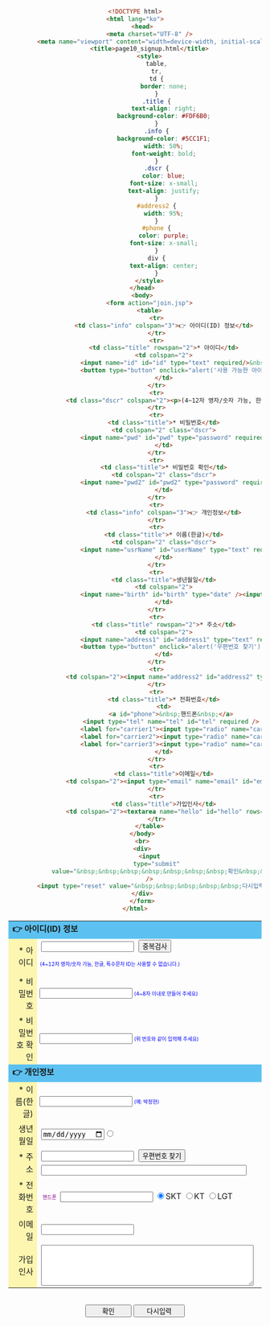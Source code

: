```html
<!DOCTYPE html>
<html lang="ko">
    <head>
        <meta charset="UTF-8" />
        <meta name="viewport" content="width=device-width, initial-scale=1.0" />
        <title>page10_signup.html</title>
        <style>
            table,
            tr,
            td {
                border: none;
            }
            .title {
                text-align: right;
                background-color: #FDF6B0;
            }
            .info {
                background-color: #5CC1F1;
                width: 50%;
                font-weight: bold;
            }
            .dscr {
                color: blue;
                font-size: x-small;
                text-align: justify;
            }
            #address2 {
                width: 95%;
            }
            #phone {
                color: purple;
                font-size: x-small;
            }
            div {
                text-align: center;
            }
        </style>
    </head>
    <body>
        <form action="join.jsp">
        <table>
            <tr>
                <td class="info" colspan="3">👉 아이디(ID) 정보</td>
            </tr>
            <tr>
                <td class="title" rowspan="2">* 아이디</td>
                <td colspan="2">
                    <input name="id" id="id" type="text" required/>&nbsp;
                    <button type="button" onclick="alert('사용 가능한 아이디입니다.')">중복검사</button>
                </td>
            </tr>
            <tr>
                <td class="dscr" colspan="2"><p>(4~12자 영자/숫자 가능, 한글, 특수문자 ID는 사용할 수 없습니다.)</p></td>
            </tr>
            <tr>
                <td class="title">* 비밀번호</td>
                <td colspan="2" class="dscr">
                    <input name="pwd" id="pwd" type="password" required />&nbsp;(4~8자 이내로 만들어 주세요)
                </td>
            </tr>
            <tr>
                <td class="title">* 비밀번호 확인</td>
                <td colspan="2" class="dscr">
                    <input name="pwd2" id="pwd2" type="password" required/>&nbsp;(위 번호와 같이 입력해 주세요)
                </td>
            </tr>
            <tr>
                <td class="info" colspan="3">👉 개인정보</td>
            </tr>
            <tr>
                <td class="title">* 이름(한글)</td>
                <td colspan="2" class="dscr">
                    <input name="usrName" id="userName" type="text" required />&nbsp;(예: 박정현)
                </td>
            </tr>
            <tr>
                <td class="title">생년월일</td>
                <td colspan="2">
                    <input name="birth" id="birth" type="date" /><input type="radio" />
                </td>
            </tr>
            <tr>
                <td class="title" rowspan="2">* 주소</td>
                <td colspan="2">
                    <input name="address1" id="address1" type="text" required/>&nbsp;
                    <button type="button" onclick="alert('우편번호 찾기')">우편번호 찾기</button>
                </td>
            </tr>
            <tr>
                <td colspan="2"><input name="address2" id="address2" type="text" required /></td>
            </tr>
            <tr>
                <td class="title">* 전화번호</td>
                <td>
                    <a id="phone">&nbsp;핸드폰&nbsp;</a>
                    <input type="tel" name="tel" id="tel" required />
                    <label for="carrier1"><input type="radio" name="carrier" id="carrier1" value="skt" checked />SKT</label>
                    <label for="carrier2"><input type="radio" name="carrier" id="carrier2" value="kt" />KT</label>
                    <label for="carrier3"><input type="radio" name="carrier" id="carrier3" value="lgt" />LGT</label>
                </td>
            </tr>
            <tr>
                <td class="title">이메일</td>
                <td colspan="2"><input type="email" name="email" id="email" /></td>
            </tr>
            <tr>
                <td class="title">가입인사</td>
                <td colspan="2"><textarea name="hello" id="hello" rows="5" cols="50"></textarea></td>
            </tr>
        </table>
    </body>
    <br>
    <div>
        <input
            type="submit"
            value="&nbsp;&nbsp;&nbsp;&nbsp;&nbsp;&nbsp;&nbsp;확인&nbsp;&nbsp;&nbsp;&nbsp;&nbsp;&nbsp;&nbsp;"
        />
        <input type="reset" value="&nbsp;&nbsp;&nbsp;&nbsp;&nbsp;다시입력&nbsp;&nbsp;&nbsp;&nbsp;&nbsp;" />
    </div>
    </form>
</html>

```
<!DOCTYPE html>
<html lang="ko">
    <head>
        <meta charset="UTF-8" />
        <meta name="viewport" content="width=device-width, initial-scale=1.0" />
        <title>page10_signup.html</title>
        <style>
            table,
            tr,
            td {
                border: none;
            }
            .title {
                text-align: right;
                background-color: #FDF6B0;
            }
            .info {
                background-color: #5CC1F1;
                width: 50%;
                font-weight: bold;
            }
            .dscr {
                color: blue;
                font-size: x-small;
                text-align: justify;
            }
            #address2 {
                width: 95%;
            }
            #phone {
                color: purple;
                font-size: x-small;
            }
            div {
                text-align: center;
            }
        </style>
    </head>
    <body>
        <form action="join.jsp">
        <table>
            <tr>
                <td class="info" colspan="3">👉 아이디(ID) 정보</td>
            </tr>
            <tr>
                <td class="title" rowspan="2">* 아이디</td>
                <td colspan="2">
                    <input name="id" id="id" type="text" required/>&nbsp;
                    <button type="button" onclick="alert('사용 가능한 아이디입니다.')">중복검사</button>
                </td>
            </tr>
            <tr>
                <td class="dscr" colspan="2"><p>(4~12자 영자/숫자 가능, 한글, 특수문자 ID는 사용할 수 없습니다.)</p></td>
            </tr>
            <tr>
                <td class="title">* 비밀번호</td>
                <td colspan="2" class="dscr">
                    <input name="pwd" id="pwd" type="password" required />&nbsp;(4~8자 이내로 만들어 주세요)
                </td>
            </tr>
            <tr>
                <td class="title">* 비밀번호 확인</td>
                <td colspan="2" class="dscr">
                    <input name="pwd2" id="pwd2" type="password" required/>&nbsp;(위 번호와 같이 입력해 주세요)
                </td>
            </tr>
            <tr>
                <td class="info" colspan="3">👉 개인정보</td>
            </tr>
            <tr>
                <td class="title">* 이름(한글)</td>
                <td colspan="2" class="dscr">
                    <input name="usrName" id="userName" type="text" required />&nbsp;(예: 박정현)
                </td>
            </tr>
            <tr>
                <td class="title">생년월일</td>
                <td colspan="2">
                    <input name="birth" id="birth" type="date" /><input type="radio" />
                </td>
            </tr>
            <tr>
                <td class="title" rowspan="2">* 주소</td>
                <td colspan="2">
                    <input name="address1" id="address1" type="text" required/>&nbsp;
                    <button type="button" onclick="alert('우편번호 찾기')">우편번호 찾기</button>
                </td>
            </tr>
            <tr>
                <td colspan="2"><input name="address2" id="address2" type="text" required /></td>
            </tr>
            <tr>
                <td class="title">* 전화번호</td>
                <td>
                    <a id="phone">&nbsp;핸드폰&nbsp;</a>
                    <input type="tel" name="tel" id="tel" required />
                    <label for="carrier1"><input type="radio" name="carrier" id="carrier1" value="skt" checked />SKT</label>
                    <label for="carrier2"><input type="radio" name="carrier" id="carrier2" value="kt" />KT</label>
                    <label for="carrier3"><input type="radio" name="carrier" id="carrier3" value="lgt" />LGT</label>
                </td>
            </tr>
            <tr>
                <td class="title">이메일</td>
                <td colspan="2"><input type="email" name="email" id="email" /></td>
            </tr>
            <tr>
                <td class="title">가입인사</td>
                <td colspan="2"><textarea name="hello" id="hello" rows="5" cols="50"></textarea></td>
            </tr>
        </table>
    </body>
    <br>
    <div>
        <input
            type="submit"
            value="&nbsp;&nbsp;&nbsp;&nbsp;&nbsp;&nbsp;&nbsp;확인&nbsp;&nbsp;&nbsp;&nbsp;&nbsp;&nbsp;&nbsp;"
        />
        <input type="reset" value="&nbsp;&nbsp;&nbsp;&nbsp;&nbsp;다시입력&nbsp;&nbsp;&nbsp;&nbsp;&nbsp;" />
    </div>
    </form>
</html>
